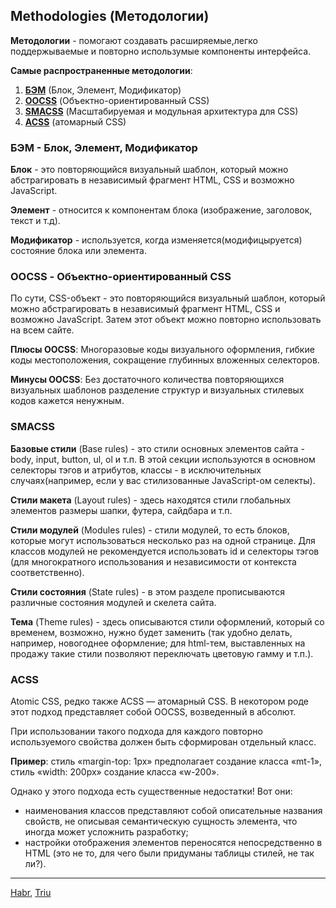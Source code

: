## Methodologies (Методологии)

**Методологии** - помогают создавать расширяемые,легко поддержываемые и повторно использумые компоненты интерфейса.

**Самые распространенные методологии**:

1. [**БЭМ**](https://ru.bem.info/methodology/css/ "ссылка на документацию") (Блок, Элемент, Модификатор)
2. [**ООCSS**](https://triu.ru/osnovy-obektno-orientirovannogo-css-oocss/ "можно почитать тут") (Объектно-ориентированный CSS)
3. [**SMACSS**](https://habr.com/ru/articles/256109/ "habr статья") (Масштабируемая и модульная архитектура для CSS)
4. [**ACSS**](https://habr.com/ru/articles/256109/ "habr статья") (атомарный CSS)

### БЭМ - Блок, Элемент, Модификатор

**Блок** - это повторяющийся визуальный шаблон, который можно абстрагировать в независимый фрагмент HTML, CSS и возможно JavaScript.

**Элемент** - относится к компонентам блока (изображение, заголовок, текст и т.д).

**Модификатор** - используется, когда изменяется(модифицыруется) состояние блока или элемента.

### ООCSS - Объектно-ориентированный CSS

По сути, CSS-объект - это повторяющийся визуальный шаблон, который можно абстрагировать в независимый фрагмент HTML, CSS и возможно JavaScript. Затем этот объект можно повторно использовать на всем сайте.

**Плюсы OOCSS**:
Многоразовые коды визуального оформления, гибкие коды местоположения, сокращение глубинных вложенных селекторов.

**Минусы OOCSS**:
Без достаточного количества повторяющихся визуальных шаблонов разделение структур и визуальных стилевых кодов кажется ненужным.

### SMACSS

**Базовые стили** (Base rules) - это стили основных элементов сайта - body, input, button, ul, ol и т.п. В этой секции используются в основном селекторы тэгов и атрибутов, классы - в исключительных случаях(например, если у вас стилизованные JavaScript-ом селекты).

**Стили макета** (Layout rules) - здесь находятся стили глобальных элементов размеры шапки, футера, сайдбара и т.п.

**Стили модулей** (Modules rules) - стили модулей, то есть блоков, которые могут использоваться несколько раз на одной странице. Для классов модулей не рекомендуется использовать id и селекторы тэгов (для многократного использования и независимости от контекста соответственно).

**Стили состояния** (State rules) - в этом разделе прописываются различные состояния модулей и скелета сайта.

**Тема** (Theme rules) - здесь описываются стили оформлений, который со временем, возможно, нужно будет заменить (так удобно делать, например, новогоднее оформление; для html-тем, выставленных на продажу такие стили позволяют переключать цветовую гамму и т.п.).

### ACSS

Atomic CSS, редко также ACSS — атомарный CSS. В некотором роде этот подход представляет собой OOCSS, возведенный в абсолют.

При использовании такого подхода для каждого повторно используемого свойства должен быть сформирован отдельный класс.

**Пример**: стиль «margin-top: 1px» предполагает создание класса «mt-1», стиль «width: 200px» создание класса «w-200».

Однако у этого подхода есть существенные недостатки! Вот они:

- наименования классов представляют собой описательные названия свойств, не описывая семантическую сущность элемента, что иногда может усложнить разработку;
- настройки отображения элементов переносятся непосредственно в HTML (это не то, для чего были придуманы таблицы стилей, не так ли?).

---

[Habr](https://code.tutsplus.com/ru/tutorials/the-30-css-selectors-you-must-memorize--net-16048), [Triu](https://triu.ru/ponimanie-metodologii-napisaniya-css-hongkiat/)
